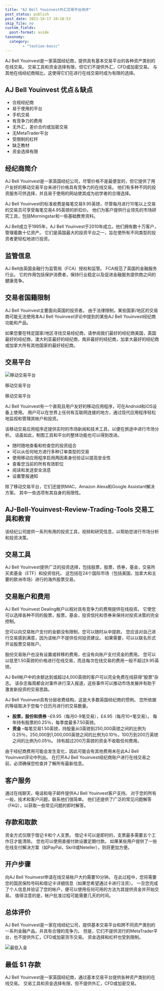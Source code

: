 ```yaml
---
title: "AJ Bell Youinvest外汇交易平台测评"
post_status: publish
post_date: 2023-10-17 10:18:53
skip_file: no
custom_fields: 
  post-format: aside
taxonomy:
  category:
        - "toutiao-basic"
---
```


AJ Bell Youinvest是一家英国经纪商，提供具有基本交易平台的各种资产类别的在线交易。 交易工具和资金选择有限，但它们不提供外汇，CFD或加密交易。 与其他在线经纪商相比，这使得它们在进行在线交易时成为有限的选择。

## AJ Bell Youinvest 优点＆缺点

- 合规经纪商
- 易于使用的平台
- 手机交易
- 有竞争力的费用
- 无外汇，差价合约或加密交易
- 无MetaTrader平台
- 受限制的杠杆
- 缺乏教材
- 资金选择有限

## 经纪商简介

AJ Bell Youinvest是一家英国经纪公司，尽管价格不是最便宜的，但它提供了用户友好的移动交易平台来进行价格具有竞争力的在线交易。 他们有多种不同的投资服务可供选择，并且易于使用的网站使其成为初学者的合理选择。

AJ Bell Youinvest的标准收费是每笔交易9.95英镑，尽管每月进行10笔以上交易的交易员可享受每笔交易4.95英镑的折扣价。 他们为客户提供行业领先的市场研究工具，包括Morningstar和一些基础教育资料。

AJ Bell成立于1995年，AJ Bell Youinvest于2010年成立。他们拥有数十万客户，管理着数十亿资产。 它们是英国最大的投资平台之一，旨在使所有不同类型的投资者更轻松地进行投资。

## 监管信息

AJ Bell由英国金融行为监管局（FCA）授权和监管。 FCA规范了英国的金融服务行业。 它的作用包括保护消费者，保持行业稳定以及促进金融服务提供商之间的健康竞争。

## 交易者国籍限制

AJ Bell Youinvest主要面向英国的投资者。 由于法律限制，某些国家/地区的交易商可能无法使用本AJ Bell Youinvest评论中提到的某些AJ Bell Youinvest经纪商功能和产品。

如果您要在特定国家/地区寻找交易经纪商，请参阅我们最好的经纪商美国，英国最好的经纪商，澳大利亚最好的经纪商，南非最好的经纪商，加拿大最好的经纪商或加拿大所有其他国家的最好经纪商。

## 交易平台

![移动交易平台](https://cdn.fendou.la/funstoutiao/2020/10/AJ-Bell-Youinvest-Mobile-Trading-Platforms.png "移动交易平台")

移动交易平台

移动交易平台

AJ Bell Youinvest有一个直观且用户友好的移动应用程序，可在Android和iOS设备上使用。 用户可以在世界上任何有互联网连接的地方，通过现代应用程序轻松地监视和管理其帐户和投资。

该移动交易应用程序还提供实时的市场新闻和技术工具，以便在旅途中进行市场分析。 话虽如此，制图工具和平台的整体功能也可以得到改进。

- 随时随地查看和检查您的投资组合
- 可以从任何地方进行多种订单类型的交易
- 使用移动应用程序启用两因素身份验证以提高安全性
- 查看您当前的所有有效职位
- 阅读和发送安全消息
- 设置警报通知

除了移动交易平台，它们还提供MAC，Amazon Alexa和Google Assistant解决方案。 其中一些选项有其自身的局限性。

## AJ-Bell-Youinvest-Review-Trading-Tools 交易工具和教育

该经纪公司提供一系列有用的投资工具，视频和研究信息，以帮助您进行市场分析和投资决策。

## 交易工具

AJ Bell Youinvest提供广泛的投资选择，包括股票，股票，债券，基金，交易所买卖基金（ETF）和投资信托。 这包括在24个国际市场（包括美国，加拿大和主要的欧洲市场）进行的海外股票交易。

## 交易账户和费用

AJ Bell Youinvest Dealing帐户以相对具有竞争力的费用提供在线投资。 它使您可以选择各种不同的股票，股票，基金，投资信托和债券来保持对投资决策的完全控制。

您可以向交易账户支付的金额没有限制，您可以随时从中提款。 您应该对自己进行交易感到满意，因为该帐户不提供任何投资建议。 如果需要，可以以联名形式开设股票交易账户。

股份交易账户也没有设置或转移的费用，也没有向账户支付资金的费用。 您可以以低至1.50英镑的价格进行在线交易，而且每次在线交易的费用一般不超过9.95英镑。

AJ Bell帐户中的余额达到或超过4,000英镑的客户可以完全免费在线获得“股票”杂志。 该杂志每周都会对事件进行深入报道，这些事件可以推动市场发展并有助于激发新投资的交易思路。

AJ Bell Youinvest具有分层收费结构，这是大多数英国经纪商的惯例。 您所依据的等级取决于您每个日历月进行的交易数量。

- **股票，股份和债券** –£9.95（每月0-9笔交易），£4.95（每月10+笔交易）。 每年持有股票的0.25％，每季度最多7.50英镑。
- **资金** –每笔交易1.50英镑，持股量从0英镑到250,000英镑之间的比例为0.25％，250,000到1,000,000英镑之间的比例为0.10％，100万到200万英镑之间的比例为0.05％。 持有超过200万英镑的资金不收取任何费用。

由于经纪商费用可能会发生变化，因此可能会有其他费用未在此AJ Bell Youinvest评论中列出。 在打开AJ Bell Youinvest经纪商账户进行在线交易之前，必须确保您检查并了解所有最新信息。

## 客户服务

通过在线聊天，电话和电子邮件提供AJ Bell Youinvest客户支持。 对于您的所有一般，技术和客户问题，联系他们很简单。 他们还提供了广泛的常见问题解答（FAQ），以获取一些常见问题的即时解答。

## 存款和取款

资金方式仅限于借记卡和个人支票。 借记卡可以是即时的，支票最多需要五个工作日才能清除。 您也可以使用直接付款设置定期付款。 如果某些用户提供了一些在线支付解决方案（如PayPal，Skrill或Neteller），则将更加方便。

## 开户步骤

向AJ Bell Youinvest申请在线交易帐户大约需要10分钟。 在此过程中，您将需要您的国民保险号码和借记卡详细信息（如果您希望通过卡进行注资）。 一旦您完成了个人信息并验证了您的帐户，便可以使用任何可用的方法为其提供资金并开始交易。 值得注意的是，帐户批准过程可能需要几天的时间。

## 总体评价

AJ Bell Youinvest是一家在线经纪公司，提供基本交易平台和跨不同资产类别的一系列金融产品，并具有合理的竞争力。 但是，它们不提供流行的MetaTrader平台，也不提供外汇，CFD或加密货币交易。 资金选择和杠杆也受到限制。

![最低入金](https://cdn.fendou.la/funstoutiao/2020/10/AJ-Bell-Youinvest.png)

## 最低 **$1** 存款

AJ Bell Youinvest是一家英国经纪商，通过基本交易平台提供各种资产类别的在线交易。 交易工具和资金选择有限，但不提供外汇，CFD或加密交易。

